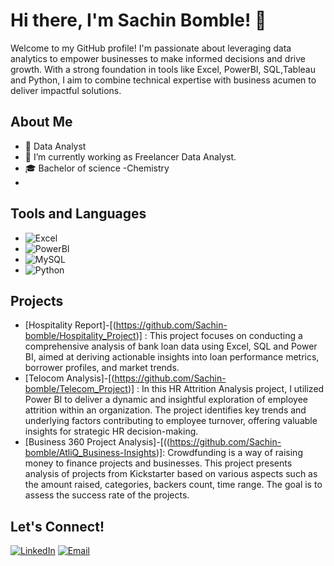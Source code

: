  # Hi there, I'm Sachin Bomble! 👋

Welcome to my GitHub profile! I'm passionate about leveraging data analytics to empower businesses to make informed decisions and drive growth. With a strong foundation in tools like Excel, PowerBI, SQL,Tableau and Python, I aim to combine technical expertise with business acumen to deliver impactful solutions.


## About Me

- 💼 Data Analyst
- 🌱 I’m currently working as Freelancer Data Analyst.
- 🎓 Bachelor of science -Chemistry
- 
## Tools and Languages

- ![Excel](https://img.shields.io/badge/-Excel-217346?style=flat-square&logo=microsoft-excel&logoColor=white)
- ![PowerBI](https://img.shields.io/badge/-PowerBI-F2C811?style=flat-square&logo=powerbi&logoColor=black)
- ![MySQL](https://img.shields.io/badge/-MySQL-4479A1?style=flat-square&logo=mysql&logoColor=white)
- ![Python](https://img.shields.io/badge/-Python-3776AB?style=flat-square&logo=python&logoColor=white)

## Projects

- [Hospitality Report]-[(https://github.com/Sachin-bomble/Hospitality_Project)] : This project focuses on conducting a comprehensive analysis of bank loan data using Excel, SQL and Power BI, aimed at deriving actionable insights into loan performance metrics, borrower profiles, and market trends.
- [Telocom Analysis]-[(https://github.com/Sachin-bomble/Telecom_Project)] : In this HR Attrition Analysis project, I utilized Power BI to deliver a dynamic and insightful exploration of employee attrition within an organization. The project identifies key trends and underlying factors contributing to employee turnover, offering valuable insights for strategic HR decision-making.
- [Business 360 Project Analysis]-[((https://github.com/Sachin-bomble/AtliQ_Business-Insights)]: Crowdfunding is a way of raising money to finance projects and businesses. This project presents analysis of projects from Kickstarter based on various aspects such as the amount raised, categories, backers count, time range. The goal is to assess the success rate of the projects.

## Let's Connect!

[![LinkedIn](https://img.shields.io/badge/-LinkedIn-0077B5?style=flat-square&logo=linkedin&logoColor=white)]([https://www.linkedin.com/in/shubham-navale-435576323](https://www.linkedin.com/in/sachin-bomble-48b4b4157/)/)
[![Email](https://img.shields.io/badge/-Email-D14836?style=flat-square&logo=gmail&logoColor=white)](mailto:sachin.bomble06@gmail.com)

